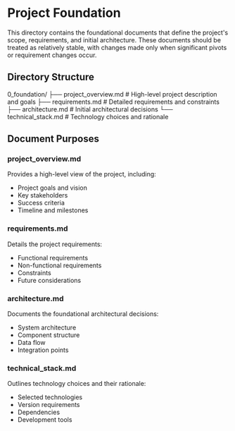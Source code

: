 # Project Foundation

This directory contains the foundational documents that define the project's scope, requirements, and initial architecture. These documents should be treated as relatively stable, with changes made only when significant pivots or requirement changes occur.

## Directory Structure

0_foundation/
├── project_overview.md # High-level project description and goals
├── requirements.md # Detailed requirements and constraints
├── architecture.md # Initial architectural decisions
└── technical_stack.md # Technology choices and rationale

## Document Purposes

### project_overview.md

Provides a high-level view of the project, including:

- Project goals and vision
- Key stakeholders
- Success criteria
- Timeline and milestones

### requirements.md

Details the project requirements:

- Functional requirements
- Non-functional requirements
- Constraints
- Future considerations

### architecture.md

Documents the foundational architectural decisions:

- System architecture
- Component structure
- Data flow
- Integration points

### technical_stack.md

Outlines technology choices and their rationale:

- Selected technologies
- Version requirements
- Dependencies
- Development tools
